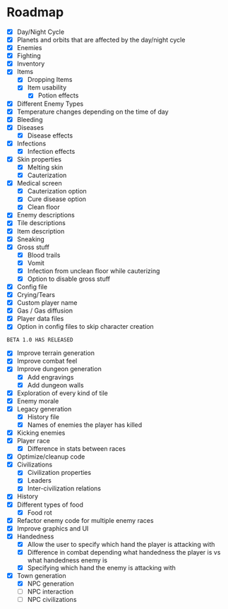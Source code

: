 # Roadmap
- [X] Day/Night Cycle
- [X] Planets and orbits that are affected by the day/night cycle
- [X] Enemies
- [X] Fighting
- [X] Inventory
- [X] Items
	- [X] Dropping Items
	- [X] Item usability
		- [X] Potion effects
- [X] Different Enemy Types
- [X] Temperature changes depending on the time of day
- [X] Bleeding
- [X] Diseases
	- [X] Disease effects
- [X] Infections
	- [X] Infection effects
- [X] Skin properties
	- [X] Melting skin
	- [X] Cauterization
- [X] Medical screen
	- [X] Cauterization option
	- [X] Cure disease option
	- [X] Clean floor
- [X] Enemy descriptions
- [X] Tile descriptions
- [X] Item description
- [X] Sneaking
- [X] Gross stuff
	- [X] Blood trails
	- [X] Vomit
	- [X] Infection from unclean floor while cauterizing
	- [X] Option to disable gross stuff
- [X] Config file
- [X] Crying/Tears
- [X] Custom player name
- [X] Gas / Gas diffusion
- [X] Player data files
- [X] Option in config files to skip character creation<br>

`BETA 1.0 HAS RELEASED`

- [X] Improve terrain generation
- [X] Improve combat feel
- [X] Improve dungeon generation
	- [X] Add engravings
	- [X] Add dungeon walls
- [X] Exploration of every kind of tile
- [X] Enemy morale
- [X] Legacy generation
	- [X] History file
	- [X] Names of enemies the player has killed
- [X] Kicking enemies
- [X] Player race
	- [X] Difference in stats between races
- [X] Optimize/cleanup code
- [X] Civilizations
	- [X] Civilization properties
	- [X] Leaders
	- [X] Inter-civilization relations
- [X] History
- [X] Different types of food
	- [X] Food rot
- [X] Refactor enemy code for multiple enemy races
- [X] Improve graphics and UI
- [X] Handedness
	- [X] Allow the user to specify which hand the player is attacking with
	- [X] Difference in combat depending what handedness the player is vs what handedness enemy is
	- [X] Specifying which hand the enemy is attacking with
- [X] Town generation
	- [X] NPC generation
	- [ ] NPC interaction
	- [ ] NPC civilizations
